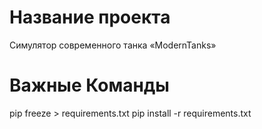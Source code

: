 # Название проекта
Симулятор современного танка «ModernTanks»
# Важные Команды
pip freeze > requirements.txt
pip install -r requirements.txt